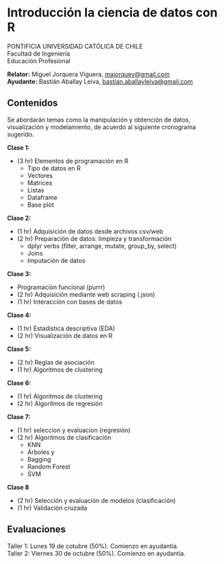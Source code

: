 # Introducción  la ciencia de datos con R
PONTIFICIA UNIVERSIDAD CATÓLICA DE CHILE <br>
Facultad de Ingeniería <br>
Educación Profesional <br>

**Relator:** Miguel Jorquera Viguera, majorquev@gmail.com <br>
**Ayudante:** Bastián Aballay Leiva, bastian.aballayleiva@gmail.com

## Contenidos

Se abordarán temas como la manipulación y obtención de datos, visualización y modelamiento, de acuerdo al siguiente cronograma sugerido.

**Clase 1:**
  * (3 hr) Elementos de programación en R 
    * Tipo de datos en R
    * Vectores
    * Matrices
    * Listas
    * Dataframe
    * Base plot 

**Clase 2:**
  * (1 hr) Adquisición de datos desde archivos csv/web
  * (2 hr) Preparación de datos: limpieza y transformación 
    * dplyr verbs (filter, arrange, mutate, group_by, select)
    * Joins 
    * Imputación de datos
  
**Clase 3:**
  *  Programación funcional (purrr)
  * (2 hr) Adquisición mediante web scraping (.json)
  * (1 hr) Interacción con bases de datos

**Clase 4:**
  * (1 hr) Estadística descriptiva (EDA)
  * (2 hr) Visualización de datos en R 
 
**Clase 5:**
  * (2 hr) Reglas de asociación 
  * (1 hr) Algoritmos de clustering

**Clase 6:**
  * (1 hr) Algoritmos de clustering
  * (2 hr) Algoritmos de regresión

**Clase 7:**
  * (1 hr) seleccion y evaluacion (regresión)
  * (2 hr) Algoritmos de clasificación
    * KNN 
    * Árboles y 
    * Bagging
    * Random Forest
    * SVM

**Clase 8**
  * (2 hr) Selección y evaluación de modelos (clasificación)
  * (1 hr) Validación cruzada

## Evaluaciones
Taller 1: Lunes 19 de cotubre (50%). Comienzo en ayudantía. <br>
Taller 2: Viernes 30 de octubre (50%). Comienzo en ayudantía.

